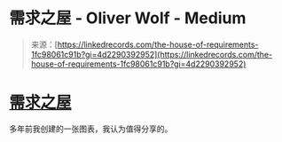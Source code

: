 <!--yml

category: 未分类

date: 2024-05-27 14:39:02

-->

# 需求之屋 - Oliver Wolf - Medium

> 来源：[https://linkedrecords.com/the-house-of-requirements-1fc98061c91b?gi=4d2290392952](https://linkedrecords.com/the-house-of-requirements-1fc98061c91b?gi=4d2290392952)

# [需求之屋](https://linkedrecords.com/the-house-of-requirements-1fc98061c91b?gi=4d2290392952)

多年前我创建的一张图表，我认为值得分享的。
